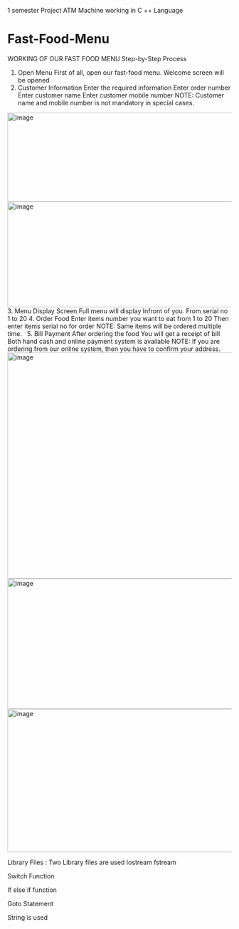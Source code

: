 1 semester Project ATM Machine working in C ++ Language
# Fast-Food-Menu
WORKING OF OUR FAST FOOD MENU
Step-by-Step Process
1. Open Menu
First of all, open our fast-food menu. 
Welcome screen will be opened
2. Customer Information
Enter the required information
Enter order number
Enter customer name
Enter customer mobile number
NOTE: Customer name and mobile number is not mandatory in special cases.
<img width="1045" height="200" alt="image" src="https://github.com/user-attachments/assets/8679d33d-2355-4fc1-bf4c-f7b4e9b56595" />
<img width="935" height="237" alt="image" src="https://github.com/user-attachments/assets/0f640660-e3ca-4087-a429-46236de66627" />
3. Menu Display Screen
Full menu will display Infront of you.
From serial no 1 to 20
4. Order Food
Enter items number you want to eat from 1 to 20 
Then enter items serial no for order
NOTE: Same items will be ordered multiple time. 
 
5. Bill Payment
After ordering the food 
You will get a receipt of bill 
Both hand cash and online payment system is available
      NOTE: If you are ordering from our     	online system, then you have to confirm 	your address.

<img width="951" height="508" alt="image" src="https://github.com/user-attachments/assets/b5849d5c-0653-46d6-b441-828212890dbd" />
<img width="951" height="293" alt="image" src="https://github.com/user-attachments/assets/359f815a-effb-46a7-b8f1-c12730deadda" />
<img width="951" height="322" alt="image" src="https://github.com/user-attachments/assets/f7cadfd1-32fe-4527-a7b2-8eafdb1c3f55" />

Library Files  : 
 Two Library files are used
Iostream
fstream 

Switch Function

If else if function

Goto Statement

 String is used




